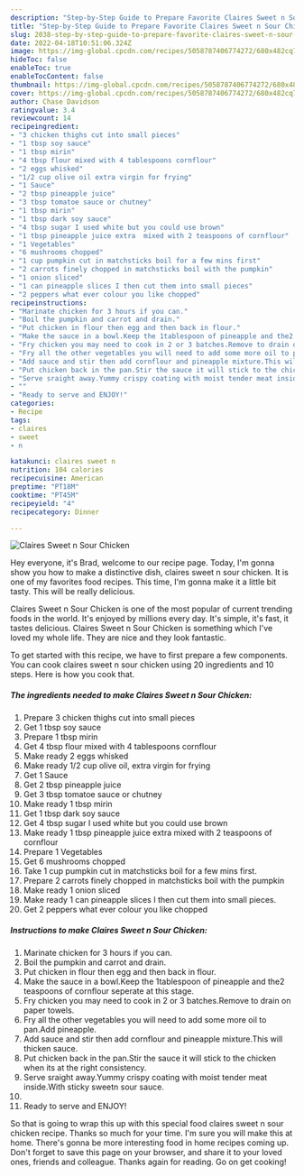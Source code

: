```yaml
---
description: "Step-by-Step Guide to Prepare Favorite Claires Sweet n Sour Chicken"
title: "Step-by-Step Guide to Prepare Favorite Claires Sweet n Sour Chicken"
slug: 2038-step-by-step-guide-to-prepare-favorite-claires-sweet-n-sour-chicken
date: 2022-04-18T10:51:06.324Z
image: https://img-global.cpcdn.com/recipes/5058787406774272/680x482cq70/claires-sweet-n-sour-chicken-recipe-main-photo.jpg
hideToc: false
enableToc: true
enableTocContent: false
thumbnail: https://img-global.cpcdn.com/recipes/5058787406774272/680x482cq70/claires-sweet-n-sour-chicken-recipe-main-photo.jpg
cover: https://img-global.cpcdn.com/recipes/5058787406774272/680x482cq70/claires-sweet-n-sour-chicken-recipe-main-photo.jpg
author: Chase Davidson
ratingvalue: 3.4
reviewcount: 14
recipeingredient:
- "3 chicken thighs cut into small pieces"
- "1 tbsp soy sauce"
- "1 tbsp mirin"
- "4 tbsp flour mixed with 4 tablespoons cornflour"
- "2 eggs whisked"
- "1/2 cup olive oil extra virgin for frying"
- "1 Sauce"
- "2 tbsp pineapple juice"
- "3 tbsp tomatoe sauce or chutney"
- "1 tbsp mirin"
- "1 tbsp dark soy sauce"
- "4 tbsp sugar I used white but you could use brown"
- "1 tbsp pineapple juice extra  mixed with 2 teaspoons of cornflour"
- "1 Vegetables"
- "6 mushrooms chopped"
- "1 cup pumpkin cut in matchsticks boil for a few mins first"
- "2 carrots finely chopped in matchsticks boil with the pumpkin"
- "1 onion sliced"
- "1 can pineapple slices I then cut them into small pieces"
- "2 peppers what ever colour you like chopped"
recipeinstructions:
- "Marinate chicken for 3 hours if you can."
- "Boil the pumpkin and carrot and drain."
- "Put chicken in flour then egg and then back in flour."
- "Make the sauce in a bowl.Keep the 1tablespoon of pineapple and the2 teaspoons of cornflour seperate at this stage."
- "Fry chicken you may need to cook in 2 or 3 batches.Remove to drain on paper towels."
- "Fry all the other vegetables you will need to add some more oil to pan.Add pineapple."
- "Add sauce and stir then add cornflour and pineapple mixture.This will thicken sauce."
- "Put chicken back in the pan.Stir the sauce it will stick to the chicken when its at the right consistency."
- "Serve sraight away.Yummy crispy coating with moist tender meat inside.With sticky sweetn sour sauce."
- ""
- "Ready to serve and ENJOY!"
categories:
- Recipe
tags:
- claires
- sweet
- n

katakunci: claires sweet n 
nutrition: 104 calories
recipecuisine: American
preptime: "PT18M"
cooktime: "PT45M"
recipeyield: "4"
recipecategory: Dinner

---
```



![Claires Sweet n Sour Chicken](https://img-global.cpcdn.com/recipes/5058787406774272/680x482cq70/claires-sweet-n-sour-chicken-recipe-main-photo.jpg)

Hey everyone, it's Brad, welcome to our recipe page. Today, I'm gonna show you how to make a distinctive dish, claires sweet n sour chicken. It is one of my favorites food recipes. This time, I'm gonna make it a little bit tasty. This will be really delicious.



Claires Sweet n Sour Chicken is one of the most popular of current trending foods in the world. It's enjoyed by millions every day. It's simple, it's fast, it tastes delicious. Claires Sweet n Sour Chicken is something which I've loved my whole life. They are nice and they look fantastic.


To get started with this recipe, we have to first prepare a few components. You can cook claires sweet n sour chicken using 20 ingredients and 10 steps. Here is how you cook that.

<!--inarticleads1-->

##### The ingredients needed to make Claires Sweet n Sour Chicken:

1. Prepare 3 chicken thighs cut into small pieces
1. Get 1 tbsp soy sauce
1. Prepare 1 tbsp mirin
1. Get 4 tbsp flour mixed with 4 tablespoons cornflour
1. Make ready 2 eggs whisked
1. Make ready 1/2 cup olive oil, extra virgin for frying
1. Get 1 Sauce
1. Get 2 tbsp pineapple juice
1. Get 3 tbsp tomatoe sauce or chutney
1. Make ready 1 tbsp mirin
1. Get 1 tbsp dark soy sauce
1. Get 4 tbsp sugar I used white but you could use brown
1. Make ready 1 tbsp pineapple juice extra  mixed with 2 teaspoons of cornflour
1. Prepare 1 Vegetables
1. Get 6 mushrooms chopped
1. Take 1 cup pumpkin cut in matchsticks boil for a few mins first.
1. Prepare 2 carrots finely chopped in matchsticks boil with the pumpkin
1. Make ready 1 onion sliced
1. Make ready 1 can pineapple slices I then cut them into small pieces.
1. Get 2 peppers what ever colour you like chopped




<!--inarticleads2-->

##### Instructions to make Claires Sweet n Sour Chicken:

1. Marinate chicken for 3 hours if you can.
1. Boil the pumpkin and carrot and drain.
1. Put chicken in flour then egg and then back in flour.
1. Make the sauce in a bowl.Keep the 1tablespoon of pineapple and the2 teaspoons of cornflour seperate at this stage.
1. Fry chicken you may need to cook in 2 or 3 batches.Remove to drain on paper towels.
1. Fry all the other vegetables you will need to add some more oil to pan.Add pineapple.
1. Add sauce and stir then add cornflour and pineapple mixture.This will thicken sauce.
1. Put chicken back in the pan.Stir the sauce it will stick to the chicken when its at the right consistency.
1. Serve sraight away.Yummy crispy coating with moist tender meat inside.With sticky sweetn sour sauce.
1. 
1. Ready to serve and ENJOY!



So that is going to wrap this up with this special food claires sweet n sour chicken recipe. Thanks so much for your time. I'm sure you will make this at home. There's gonna be more interesting food in home recipes coming up. Don't forget to save this page on your browser, and share it to your loved ones, friends and colleague. Thanks again for reading. Go on get cooking!
